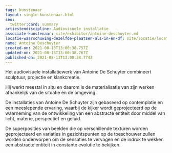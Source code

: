 ```yaml
---
tags: kunstenaar
layout: single-kunstenaar.html
seo:
  twitter:card: summary
artiestendiscipline: Audiovisuele installatie
associate-kunstenaar: site/exhibitor/antoine-deschuyter.md
locatie-waarschuwing-dezelfde-plaatsen-als-in-en-df: site/locatie/locatie-van-myriam-deru.md
name: Antoine Deschuyter
created-on: 2021-08-13T13:00:38.757Z
updated-on: 2021-08-13T13:00:38.767Z
published-on: 2021-08-13T13:00:38.774Z
---
```

<!--StartFragment-->

Het audiovisuele installatiewerk van Antoine De Schuyter combineert sculptuur, projectie en klankcreatie.

Hij werkt meestal in situ en daarom is de materialisatie van zijn werken afhankelijk van de situatie en de omgeving.

De installaties van Antoine De Schuyter zijn gebaseerd op contemplatie en een meeslepende ervaring, waarbij de kijker wordt geprojecteerd op de waarneming van de ontwikkeling van een abstracte entiteit door middel van licht, materie, perspectief en geluid.

De superposities van beelden die op verschillende texturen worden geprojecteerd en variaties in gezichtspunten op de toeschouwer zullen worden onderworpen om de sensaties te vervagen en de indruk te wekken een abstracte entiteit in constante evolutie te bekijken.



<!--EndFragment-->